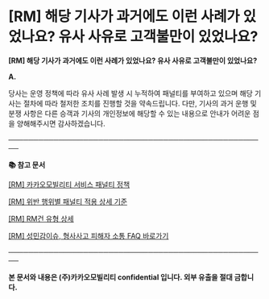 # [RM] 해당 기사가 과거에도 이런 사례가 있었나요? 유사 사유로 고객불만이 있었나요?

**[RM] 해당 기사가 과거에도 이런 사례가 있었나요? 유사 사유로 고객불만이 있었나요?**

**A.**

당사는 운영 정책에 따라 유사 사례 발생 시 누적하여 패널티를 부여하고 있으며 해당 기사는 절차에 따라 철저한 조치를 진행할 것을 약속드립니다. 다만, 기사의 과거 운행 및 분쟁 사항은 다른 승객과 기사의 개인정보에 해당할 수 있는 내용으로 안내가 어려운 점을 양해해주시면 감사하겠습니다.

**────────────────────────────────────────────────────**

**📚 참고 문서**

[[RM] 카카오모빌리티 서비스 패널티 정책](https://kakaomobilitysupport.zendesk.com/hc/ko/articles/39999418590105)

[[RM] 위반 행위별 패널티 적용 상세 기준](https://kakaomobilitysupport.zendesk.com/hc/ko/articles/40001886598553)

[[RM] RM건 유형 상세](https://kakaomobilitysupport.zendesk.com/hc/ko/articles/40002148279065)

[[RM] 성민감이슈, 형사사고 피해자 소통 FAQ 바로가기](https://kakaomobilitysupport.zendesk.com/hc/ko/sections/39995774557721--RM-%EC%84%B1%EB%AF%BC%EA%B0%90%EC%9D%B4%EC%8A%88-%ED%98%95%EC%82%AC%EC%82%AC%EA%B3%A0-%ED%94%BC%ED%95%B4%EC%9E%90-%EC%86%8C%ED%86%B5-FAQ)

**────────────────────────────────────────────────────**

**본 문서와 내용은 (주)카카오모빌리티 confidential 입니다. 외부 유출을 절대 금합니다.**